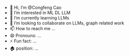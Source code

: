 - 👋 Hi, I’m @Congfeng Cao
- 👀 I’m interested in ML DL LLM
- 🌱 I’m currently learning LLMs
- 💞️ I’m looking to collaborate on LLMs, graph related work
- 📫 How to reach me ...
- 😄 Pronouns: ...
- ⚡ Fun fact: ...
- 🏠 position: ...
<!---
caocongfeng/caocongfeng is a ✨ special ✨ repository because its `README.md` (this file) appears on your GitHub profile.
You can click the Preview link to take a look at your changes.
--->
